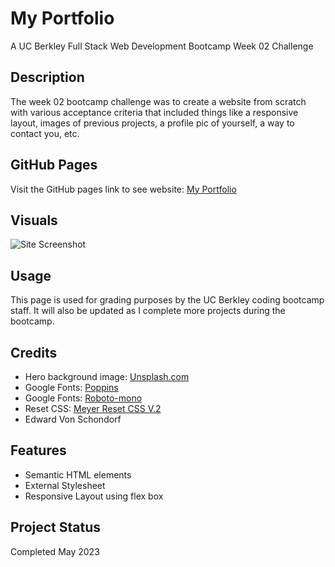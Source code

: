 # My Portfolio
A UC Berkley Full Stack Web Development Bootcamp Week 02 Challenge

## Description

The week 02 bootcamp challenge was to create a website from scratch with various acceptance criteria that included things like a responsive layout, images of previous projects, a profile pic of yourself, a way to contact you, etc. 

## GitHub Pages

Visit the GitHub pages link to see website: [My Portfolio](https://torvec.github.io/m2_my_portfolio/)

## Visuals

![Site Screenshot](./assets/img/fullSitescreenshot.png)

## Usage

This page is used for grading purposes by the UC Berkley coding bootcamp staff. It will also be updated as I complete more projects during the bootcamp.

## Credits

- Hero background image: [Unsplash.com](https://unsplash.com/photos/y6NyYpl89JM)
- Google Fonts: [Poppins](https://fonts.google.com/specimen/Poppins?query=poppins)
- Google Fonts: [Roboto-mono](https://fonts.google.com/specimen/Roboto+Mono?query=roboto)
- Reset CSS: [Meyer Reset CSS V.2](http://meyerweb.com/eric/tools/css/reset/)
- Edward Von Schondorf

## Features

- Semantic HTML elements
- External Stylesheet
- Responsive Layout using flex box

## Project Status

Completed May 2023